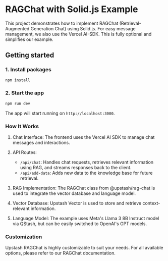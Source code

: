 # RAGChat with Solid.js Example

This project demonstrates how to implement RAGChat (Retrieval-Augmented Generation Chat) using Solid.js. For easy message management, we also use the Vercel AI-SDK. This is fully optional and simplifies our example.

## Getting started

### 1. Install packages

```bash
npm install
```

### 2. Start the app

```bash
npm run dev
```

The app will start running on `http://localhost:3000`.

### How It Works

1. Chat Interface: The frontend uses the Vercel AI SDK to manage chat messages and interactions.
2. API Routes:

   - `/api/chat`: Handles chat requests, retrieves relevant information using RAG, and streams responses back to the client.
   - `/api/add-data`: Adds new data to the knowledge base for future retrieval.

3. RAG Implementation: The RAGChat class from @upstash/rag-chat is used to integrate the vector database and language model.
4. Vector Database: Upstash Vector is used to store and retrieve context-relevant information.
5. Language Model: The example uses Meta's Llama 3 8B Instruct model via QStash, but can be easily switched to OpenAI's GPT models.

### Customization

Upstash RAGChat is highly customizable to suit your needs. For all available options, please refer to our RAGChat documentation.
